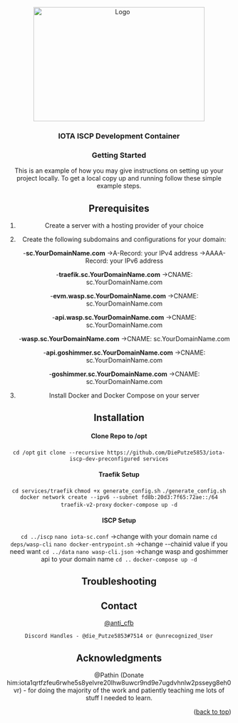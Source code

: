 <div id="top"></div>

<!-- PROJECT LOGO -->
<br />
<div align="center">
  <a href="https://github.com/DiePutze5853/iota-iscp-dev-preconfigured">
    <img src="https://github.com/iotaledger/wasp/raw/master/WASP_logo_dark.png" alt="Logo" width="384" height="256">
  </a>

<h3 align="center">IOTA ISCP Development Container</h3>

<!-- GETTING STARTED -->
### Getting Started

This is an example of how you may give instructions on setting up your project locally.
To get a local copy up and running follow these simple example steps.

## Prerequisites

1) Create a server with a hosting provider of your choice
2) Create the following subdomains and configurations for your domain:
    
     -**sc.YourDomainName.com** 
          ->A-Record: your IPv4 address
          ->AAAA-Record: your IPv6 address

    -**traefik.sc.YourDomainName.com**
          ->CNAME: sc.YourDomainName.com
     
    -**evm.wasp.sc.YourDomainName.com**
          ->CNAME: sc.YourDomainName.com
    
    -**api.wasp.sc.YourDomainName.com**
      ->CNAME: sc.YourDomainName.com
    
    -**wasp.sc.YourDomainName.com**
      ->CNAME: sc.YourDomainName.com
    
    -**api.goshimmer.sc.YourDomainName.com**
      ->CNAME: sc.YourDomainName.com

    -**goshimmer.sc.YourDomainName.com**
      ->CNAME: sc.YourDomainName.com
  
  3) Install Docker and Docker Compose on your server
    
## Installation
#### Clone Repo to /opt 
```cd /opt```
```git clone --recursive https://github.com/DiePutze5853/iota-iscp-dev-preconfigured services```
    
#### Traefik Setup
```cd services/traefik```
```chmod +x generate_config.sh```
```./generate_config.sh```
```docker network create --ipv6 --subnet fd8b:20d3:7f65:72ae::/64 traefik-v2-proxy```
```docker-compose up -d```

#### ISCP Setup
```cd ../iscp```
```nano iota-sc.conf```
    ->change with your domain name
```cd deps/wasp-cli```
```nano docker-entrypoint.sh```
    ->change --chainid value if you need want
```cd ../data```
```nano wasp-cli.json```
    ->change wasp and goshimmer api to your domain name 
```cd ..```
```docker-compose up -d```
  
    
<!-- Troubleshooting -->    
## Troubleshooting

<!-- CONTACT -->
## Contact

[@anti_cfb](https://twitter.com/anti_cfb) 

    Discord Handles - @die_Putze5853#7514 or @unrecognized_User
            
<!-- ACKNOWLEDGMENTS -->
## Acknowledgments
@Pathin (Donate him:iota1qrtfzfeu6rwhe5s8yelvre20lhw8uwcr9nd9e7ugdvhnlw2psseyg8eh0vr)
    - for doing the majority of the work and patiently teaching me lots of stuff I needed to learn.
<p align="right">(<a href="#top">back to top</a>)</p>




